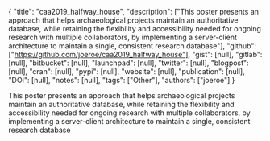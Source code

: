 {
  "title": "caa2019_halfway_house",
  "description": ["This poster presents an approach that helps archaeological projects maintain an authoritative database, while retaining the flexibility and accessibility needed for ongoing research with multiple collaborators, by implementing a server-client architecture to maintain a single, consistent research database"],
  "github": ["https://github.com/joeroe/caa2019_halfway_house"],
  "gist": [null],
  "gitlab": [null],
  "bitbucket": [null],
  "launchpad": [null],
  "twitter": [null],
  "blogpost": [null],
  "cran": [null],
  "pypi": [null],
  "website": [null],
  "publication": [null],
  "DOI": [null],
  "notes": [null],
  "tags": ["Other"],
  "authors": ["joeroe"]
}

<!-- Generated by csv2md.R – do not edit by hand -->

This poster presents an approach that helps archaeological projects maintain an authoritative database, while retaining the flexibility and accessibility needed for ongoing research with multiple collaborators, by implementing a server-client architecture to maintain a single, consistent research database